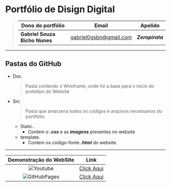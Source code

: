 # Portfólio de Disign Digital #

> |Dono do portfólio|Email|Apelido|
> |----|-----|-----|
> |**Gabriel Souza Bicho Nunes**|gabriel0gsbn@gmail.com|***Zeropirata***|

---

## Pastas do GitHub ##

* Doc.
    > Pasta contendo o Wireframe, onde foi a base para o inicio do protótipo do Website

* Src
    > Pasta que amarzena todos os codigos e arquivos necessarios do portifólio.

  * Static.
    * Contem o ***.css*** e as ***imagens*** presentes no website
  * template.
    * Contem os código-fonte ***.html*** do website.

---
|Demonstração do WebSite|Link|
| :----: |:---:|
| ![Youtube](https://img.shields.io/badge/YouTube-FF0000?style=for-the-badge&logo=youtube&logoColor=white)|<a href="https://www.youtube.com/watch?v=JCPDhqW1_6o">Click Aqui</a>|
| ![GitHubPages](https://img.shields.io/badge/GitHub-100000?style=for-the-badge&logo=github&logoColor=white)|<a href="https://zeropirata.github.io/portifolio/src/template/index.html">Click Aqui</a>|
